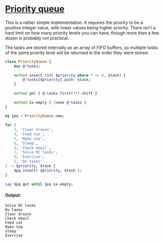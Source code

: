 [1]: https://rosettacode.org/wiki/Priority_queue

# [Priority queue][1]

This is a rather simple implementation. It requires the priority to be a positive integer value, with lower values being higher priority. There isn't a hard limit on how many priority levels you can have, though more than a few dozen is probably not practical.



The tasks are stored internally as an array of FIFO buffers, so multiple tasks of the same priority level will be returned in the order they were stored.

```raku
class PriorityQueue {
    has @!tasks;
 
    method insert (Int $priority where * >= 0, $task) {
        @!tasks[$priority].push: $task;
    }
 
    method get { @!tasks.first(?*).shift }
 
    method is-empty { ?none @!tasks }
}
 
my $pq = PriorityQueue.new;
 
for (
    3, 'Clear drains',
    4, 'Feed cat',
    5, 'Make tea',
    9, 'Sleep',
    3, 'Check email',
    1, 'Solve RC tasks',
    9, 'Exercise',
    2, 'Do taxes'
) -> $priority, $task {
    $pq.insert( $priority, $task );
}
 
say $pq.get until $pq.is-empty;
```

#### Output:
```
Solve RC tasks
Do taxes
Clear drains
Check email
Feed cat
Make tea
Sleep
Exercise
```